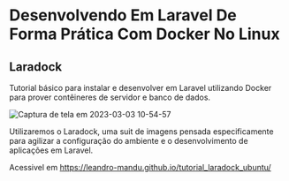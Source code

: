# Desenvolvendo Em Laravel De Forma Prática Com Docker No Linux
## Laradock
Tutorial básico para instalar e desenvolver em Laravel utilizando Docker para prover contêineres de servidor e banco de dados.

![Captura de tela em 2023-03-03 10-54-57](https://user-images.githubusercontent.com/25371759/222738898-cef1a32d-5a54-4898-8efe-2f6457e93841.png)

Utilizaremos o Laradock, uma suit de imagens pensada especificamente para agilizar a configuração do ambiente e o desenvolvimento de aplicações em Laravel.

Acessivel em https://leandro-mandu.github.io/tutorial_laradock_ubuntu/

